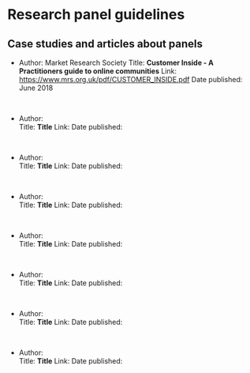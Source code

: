 # Research panel guidelines

## Case studies and articles about panels

+ Author: Market Research Society
  Title: **Customer Inside - A Practitioners guide to online communities**
  Link: https://www.mrs.org.uk/pdf/CUSTOMER_INSIDE.pdf
  Date published: June 2018
<br>

+ Author:  
Title: **Title**
Link: 
Date published: 
<br>

+ Author:  
Title: **Title**
Link: 
Date published: 
<br>

+ Author:  
Title: **Title**
Link: 
Date published: 
<br>

+ Author:  
Title: **Title**
Link: 
Date published: 
<br>

+ Author:  
Title: **Title**
Link: 
Date published: 
<br>

+ Author:  
Title: **Title**
Link: 
Date published: 
<br>

+ Author:  
Title: **Title**
Link: 
Date published: 
<br>
